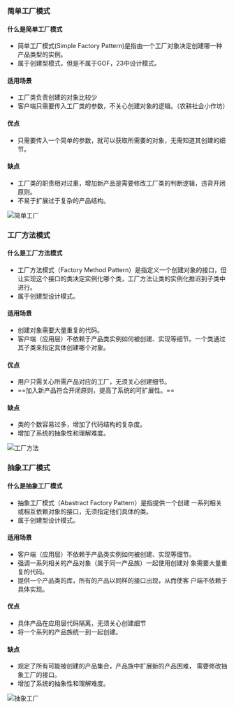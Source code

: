 ### 简单工厂模式
#### 什么是简单工厂模式
* 简单工厂模式(Simple Factory Pattern)是指由一个工厂对象决定创建哪一种产品类型的实例。
* 属于创建型模式，但是不属于GOF，23中设计模式。

#### 适用场景
* 工厂类负责创建的对象比较少
* 客户端只需要传入工厂类的参数，不关心创建对象的逻辑。（农耕社会小作坊）

#### 优点
* 只需要传入一个简单的参数，就可以获取所需要的对象，无需知道其创建的细节。

#### 缺点
* 工厂类的职责相对过重，增加新产品是需要修改工厂类的判断逻辑，违背开闭原则。
* 不易于扩展过于复杂的产品结构。

![简单工厂](https://note.youdao.com/yws/api/personal/file/195F1D64E375495C84196D89D4EC1F86?method=download&shareKey=199721396b754d875589bd49faaf1765)

### 工厂方法模式
#### 什么是工厂方法模式
* 工厂方法模式（Factory Method Pattern）是指定义一个创建对象的接口，但让实现这个接口的类决定实例化哪个类，工厂方法让类的实例化推迟到子类中进行。
* 属于创建型设计模式。

#### 适用场景
* 创建对象需要大量重复的代码。
* 客户端（应用层）不依赖于产品类实例如何被创建、实现等细节。一个类通过其子类来指定具体创建哪个对象。

#### 优点
* 用户只需关心所需产品对应的工厂，无须关心创建细节。
* ==加入新产品符合开闭原则，提高了系统的可扩展性。==

#### 缺点
* 类的个数容易过多，增加了代码结构的复杂度。
* 增加了系统的抽象性和理解难度。

![工厂方法]( https://note.youdao.com/yws/api/personal/file/DBE82EC6EFFF4F3885F97187E5943DA0?method=download&shareKey=a652f3b14cd85ef1902dbc60507e4f91)


### 抽象工厂模式
#### 什么是抽象工厂模式
* 抽象工厂模式（Abastract Factory Pattern）是指提供一个创建
一系列相关或相互依赖对象的接口，无须指定他们具体的类。
* 属于创建型设计模式。

#### 适用场景
* 客户端（应用层）不依赖于产品类实例如何被创建、实现等细节。
* 强调一系列相关的产品对象（属于同一产品族）一起使用创建对
象需要大量重复的代码。
* 提供一个产品类的库，所有的产品以同样的接口出现，从而使客
户端不依赖于具体实现。

#### 优点
* 具体产品在应用层代码隔离，无须关心创建细节
* 将一个系列的产品族统一到一起创建。

#### 缺点
* 规定了所有可能被创建的产品集合，产品族中扩展新的产品困难，
需要修改抽象工厂的接口。
* 增加了系统的抽象性和理解难度。

 ![抽象工厂](https://note.youdao.com/yws/api/personal/file/C594632D61394F13A549DBC4B703BE1D?method=download&shareKey=f07c0c254503e135542a00445b0ecefc)